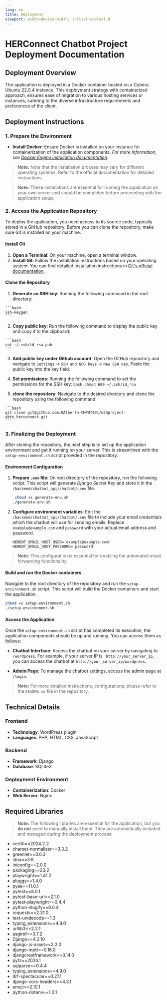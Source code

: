 ```yaml
---
lang: en
title: Deployment
viewport: width=device-width, initial-scale=1.0
---
```


# HERConnect Chatbot Project Deployment Documentation

## Deployment Overview

The application is deployed in a Docker container hosted on a Cybera Ubuntu 22.0.4 instance. This deployment strategy with containerized approach, ensures ease of migration to various hosting services or instances, catering to the diverse infrastructure requirements and preferences of the client.

## Deployment Instructions

### 1. Prepare the Environment

- **Install Docker**: Ensure Docker is installed on your instance for containerization of the application components. _For more information, see [Docker Engine installation documentation](https://docs.docker.com/engine/install/)._

> **Note:** Note that the installation process may vary for different operating systems. Refer to the official documentation for detailed instructions.

> **Note:** These installations are essential for running the application on your own server and should be completed before proceeding with the application setup.

### 2. Access the Application Repository

To deploy the application, you need access to its source code, typically stored in a GitHub repository. Before you can clone the repository, make sure Git is installed on your machine.

#### Install Git
1. **Open a Terminal**: On your machine, open a terminal window.
2. **Install Git**: Follow the installation instructions based on your operating system. You can find detailed installation instructions in [Git's official documentation](https://git-scm.com/book/en/v2/Getting-Started-Installing-Git).

#### Clone the Repository
   1. **Generate an SSH key**: Running the following command in the root directory:
     
    ```bash
    ssh-keygen
    ```

   2. **Copy public key**: Run the following command to display the public key and copy it to the clipboard:

    ```bash
    cat ~/.ssh/id_rsa.pub
    ```

   3. **Add public key under Github account**: Open the GitHub repository and navigate to `Settings` -> `SSH and GPG keys` -> `New SSH key`. Paste the public key into the key field.

   4. **Set permissions**: Running the following command to set the permissions for the SSH key:
    ```bash
    chmod 600 ~/.ssh/id_rsa
    ```

   5.  **clone the repository**: Navigate to the desired directory and clone the repository using the following command:

    ```bash
    git clone git@github.com:UAlberta-CMPUT401/w24project-abtn_herconnect.git
    ```
   


### 3. Finalizing the Deployment

After cloning the repository, the next step is to set up the application environment and get it running on your server. This is streamlined with the `setup-environment.sh` script provided in the repository.

#### Environment Configuration

1. **Prepare `.env` file**: On root directory of the repository, run the following script. This script will generate *Django Secret Key* and store it in the `/backend/chatbot_api/chatbot/.env` file.

    ```bash
     chmod +x generate-env.sh
    ./generate-env.sh
    ```

2. **Configure environment variables**: Edit the `/backend/chatbot_api/chatbot/.env` file to include your email credentials which the chatbot will use for sending emails. Replace `example@example.com` and `password` with your actual email address and password.

    ```plaintext
    HERBOT_EMAIL_HOST_USER='example@example.com'
    HERBOT_EMAIL_HOST_PASSWORD='password'
    ```

> **Note:** This configuration is essential for enabling the automated email forwarding functionality.

#### Build and run the Docker containers
   Navigate to the root directory of the repository and run the `setup-environment.sh` script. This script will build the Docker containers and start the application.

  ```bash
  chmod +x setup-environment.sh
  ./setup-environment.sh
  ```
#### Access the Application

  Once the `setup-environment.sh` script has completed its execution, the application components should be up and running. You can access them as follows:

- **Chatbot Interface**: 
  Access the chatbot on your server by navigating to `/wordpress`. For example, if your server IP is ` http://your_server_ip`, you can access the chatbot at `http://your_server_ip/wordpress`.
  
- **Admin Page**: 
  To manage the chatbot settings, access the admin page at `/login`.

> **Note:** For more detailed instructions, configurations, please refer to the `README.md` file in the repository.


## Technical Details

### Frontend
- **Technology**: WordPress plugin
- **Languages**: PHP, HTML, CSS, JavaScript

### Backend
- **Framework**: Django
- **Database**: SQLite3

### Deployment Environment
- **Containerization**: Docker
- **Web Server**: Nginx

## Required Libraries

> **Note:** The following libraries are essential for the application, but you **do not** need to manually install them. They are automatically included and managed during the deployment process:

- certifi==2024.2.2
- charset-normalizer==3.3.2
- greenlet==3.0.3
- idna==3.6
- iniconfig==2.0.0
- packaging==23.2
- playwright==1.41.2
- pluggy==1.4.0
- pyee==11.0.1
- pytest==8.0.1
- pytest-base-url==2.1.0
- pytest-playwright==0.4.4
- python-slugify==8.0.4
- requests==2.31.0
- text-unidecode==1.3
- typing_extensions==4.9.0
- urllib3==2.2.1
- asgiref==3.7.2
- Django==4.2.10
- django-js-asset==2.2.0
- django-mptt==0.16.0
- djangorestframework==3.14.0
- pytz==2024.1
- sqlparse==0.4.4
- typing_extensions==4.9.0
- drf-spectacular==0.27.1
- django-cors-headers==4.3.1
- emoji==2.10.1
- python-dotenv==1.0.1




